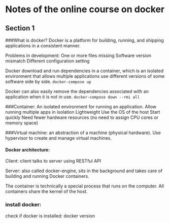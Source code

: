 # Notes of the online course on docker

## Section 1

###What is docker?
Docker is a platform for building, running, and shipping applications in a consistent manner.

Problems in development:
One or more files missing
Software version mismatch
Different configuration setting


Docker download and run dependencies in a container, which is an isolated environment that allows multiple applications use different versions of some software side by side.
  `docker-compose up`
  
Docker can also easily remove the dependencies associated with an application when it is not in use.
  `docker-compose down --rmi all`


###Container: An isolated environment for running an application.
  Allow running multiple apps in isolation
  Lightweight
  Use the OS of the host
  Start quickly
  Need fewer hardware resources (no need to assign CPU cores or memory space)

###Virtual machine: an abstraction of a machine (physical hardware). Use hypervisor to create and manage virtual machines.

#### Docker architecture:

Client: client talks to server using RESTful API

Server: also called docker-engine, sits in the background and takes care of building and running Docker containers.

The container is technically a special process that runs on the computer. All containers share the kernel of the host.


### install docker:
check if docker is installed:
  docker version




